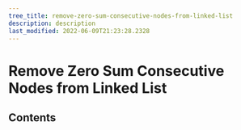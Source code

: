 ```yaml
---
tree_title: remove-zero-sum-consecutive-nodes-from-linked-list
description: description
last_modified: 2022-06-09T21:23:28.2328
---
```


# Remove Zero Sum Consecutive Nodes from Linked List

## Contents
